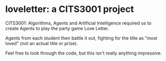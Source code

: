 # loveletter: a CITS3001 project

CITS3001: Algorithms, Agents and Artificial Intelligence required us to create Agents to play the party game Love Letter.

Agents from each student then battle it out, fighting for the title as "most loved" (not an actual title or prize).

Feel free to look through the code, but this isn't really anything impressive.
